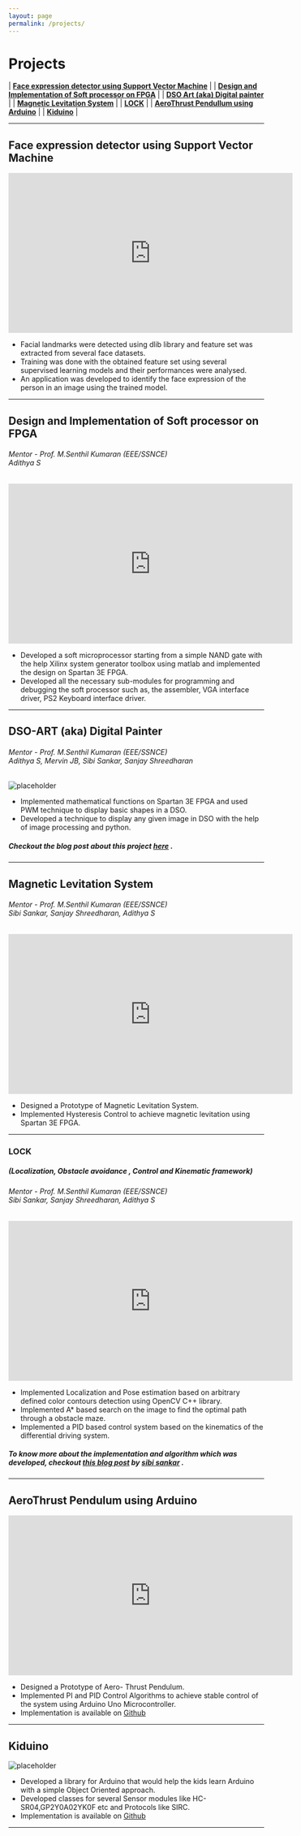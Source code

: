 ```yaml
---
layout: page
permalink: /projects/
---
```


# Projects

| [**Face expression detector using Support Vector Machine**](#face-expression-detector-using-support-vector-machine) |
| [**Design and Implementation of Soft processor on FPGA**](#design-and-implementation-of-soft-processor-on-fpga) |
| [**DSO Art (aka) Digital painter**](#dso-art-aka-digital-painter) |
| [**Magnetic Levitation System**](#magnetic-levitation-system) |
| [**LOCK**](#lock) |
| [**AeroThrust Pendullum using Arduino**](#aerothrust-pendullum-using-arduino) |
| [**Kiduino**](#kiduino) |

---

## **Face expression detector using Support Vector Machine**

<iframe width="560" height="315" src="https://www.youtube.com/embed/2ky_W649G-Q" frameborder="0" allowfullscreen></iframe>

<br />

* Facial landmarks were detected using dlib library and feature set was extracted from several face datasets.
* Training was done with the obtained feature set using several supervised learning models and their performances were analysed.
* An application was developed to identify the face expression of the person in an image using the trained model.

---

## **Design and Implementation of Soft processor on FPGA**
<h6> <em>Mentor - Prof. M.Senthil Kumaran (EEE/SSNCE) <br /> 
 Adithya S</em> </h6>

<iframe width="560" height="315" src="https://www.youtube.com/embed/f4_ktr4lO60" frameborder="0" allowfullscreen></iframe>

<br />

* Developed a soft microprocessor starting from a simple NAND gate with the help Xilinx system generator toolbox using matlab and implemented the design on Spartan 3E FPGA.
* Developed all the necessary sub-modules for programming and debugging the soft processor such as, the assembler, VGA interface driver, PS2 Keyboard interface driver.

---


## **DSO-ART (aka) Digital Painter**
<h6> <em>Mentor - Prof. M.Senthil Kumaran (EEE/SSNCE) <br /> 
 Adithya S, Mervin JB, Sibi Sankar, Sanjay Shreedharan</em> </h6>


![placeholder](/assets/images/dsoart.gif)



* Implemented mathematical functions on Spartan 3E FPGA and used PWM technique to display basic shapes
in a DSO.
* Developed a technique to display any given image in DSO with the help of image processing and python.

##### *Checkout the blog post about this project [here](https://adithyaselv.quora.com/Engineering-Art-and-Python-Connecting-the-Dots)* .

---

## **Magnetic Levitation System**
<h6> <em>Mentor - Prof. M.Senthil Kumaran (EEE/SSNCE) <br /> 
 Sibi Sankar, Sanjay Shreedharan, Adithya S</em> </h6>


<iframe width="560" height="315" src="https://www.youtube.com/embed/DL33ijUAX18" frameborder="0" allowfullscreen></iframe>

<br />

* Designed a Prototype of Magnetic Levitation System.
* Implemented Hysteresis Control to achieve magnetic levitation using Spartan 3E FPGA.


---

<h3 id="lock"> <strong>LOCK</strong> </h3>
 
##### *(Localization, Obstacle avoidance , Control and Kinematic framework)* 
<h6> <em>Mentor - Prof. M.Senthil Kumaran (EEE/SSNCE) <br /> 
 Sibi Sankar, Sanjay Shreedharan, Adithya S</em> </h6>

<iframe width="560" height="315" src="https://www.youtube.com/embed/1ySnonQtAqg" frameborder="0" allowfullscreen></iframe>

* Implemented Localization and Pose estimation based on arbitrary defined color contours detection using
OpenCV C++ library.
* Implemented A* based search on the image to find the optimal path through a obstacle maze.
* Implemented a PID based control system based on the kinematics of the differential driving system.

##### *To know more about the implementation and algorithm which was developed, checkout [this blog post](http://sibisankar.me/articles/LOCK-part1/) by [sibi sankar](http://sibisankar.me/)* .

---

## **AeroThrust Pendulum using Arduino**



<iframe width="560" height="315" src="https://www.youtube.com/embed/Lsm37dsPO0k" frameborder="0" allowfullscreen></iframe>

<br />

* Designed a Prototype of Aero- Thrust Pendulum.
* Implemented PI and PID Control Algorithms to achieve stable control of the system using Arduino Uno Microcontroller.
* Implementation is available on [Github](https://github.com/adithyaselv/Aerothrust-Pendulum)

---

## **Kiduino**


![placeholder](/assets/images/kiduino.png)



* Developed a library for Arduino that would help the kids learn Arduino with a simple Object Oriented
approach.
* Developed classes for several Sensor modules like HC- SR04,GP2Y0A02YK0F etc and Protocols like SIRC.
* Implementation is available on [Github](https://github.com/adithyaselv/Kiduino)


---
